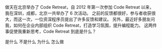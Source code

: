 做天在北京举办了 Code Retreat，自 2012 年第一次参加 Code Retreat 以来，我在深圳，成都，北京一共举办了 6 次活动。
之前的反馈都很好，参与者收获很大，而这一次，一位资深程序员提出了许多反馈和建议。
另外，最近好多朋友问我，如何在企业内部组织 Code Retreat，打造学习氛围，提升编程能力。
这两件事促使我重新思考，Code Retreat 到底是什么？

是什么
不是什么
为什么
怎么做